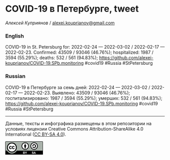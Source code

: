 COVID-19 в Петербурге, tweet
============================

*Алексей Куприянов* /
<a href="mailto:alexei.kouprianov@gmail.com" class="email">alexei.kouprianov@gmail.com</a>

### English

COVID-19 in St. Petersburg for: 2022-02-24 — 2022-03-02 / 2022-02-17 —
2022-02-23. Сonfirmed: 43509 / 93046 (46.76%); hospitalized: 1987 / 3594
(55.29%); deaths: 532 / 561 (94.83%);
<a href="https://github.com/alexei-kouprianov/COVID-19.SPb.monitoring" class="uri">https://github.com/alexei-kouprianov/COVID-19.SPb.monitoring</a>
\#covid19 \#Russia \#StPetersburg

### Russian

COVID-19 в Петербурге за семь дней: 2022-02-24 — 2022-03-02 / 2022-02-17
— 2022-02-23. Выявлено: 43509 / 93046 (46.76%); госпитализировано: 1987
/ 3594 (55.29%); умерших: 532 / 561 (94.83%);
<a href="https://github.com/alexei-kouprianov/COVID-19.SPb.monitoring" class="uri">https://github.com/alexei-kouprianov/COVID-19.SPb.monitoring</a>
\#covid19 \#Russia \#StPetersburg

------------------------------------------------------------------------

Данные, тексты и инфографика размещены в этом репозитории на условиях
лицензии Creative Commons Attribution-ShareAlike 4.0 International ([CC
BY-SA 4.0](https://creativecommons.org/licenses/by-sa/4.0/)).

![](../misc/CC-BY-SA-icon.png "CC-BY-SA")
